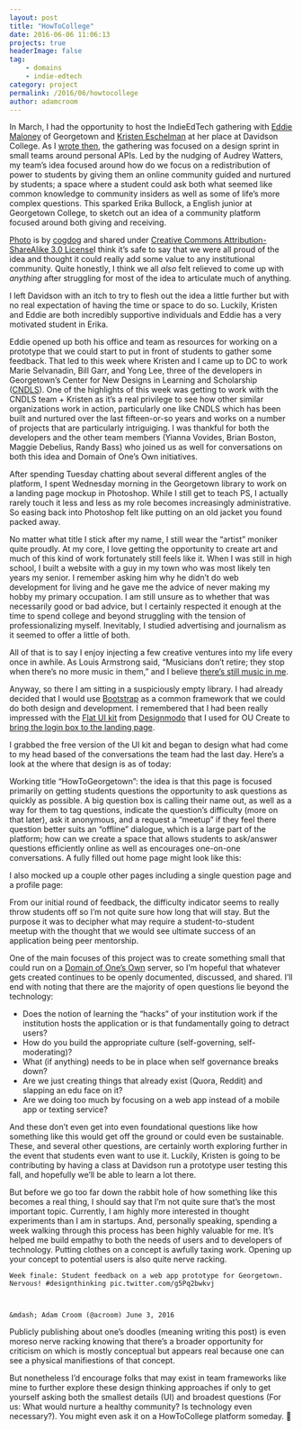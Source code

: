 ```yaml
---
layout: post
title: "HowToCollege"
date: 2016-06-06 11:06:13
projects: true
headerImage: false
tag:
    - domains
    - indie-edtech
category: project
permalink: /2016/06/howtocollege
author: adamcroom
---
```


In March, I had the opportunity to host the IndieEdTech gathering with [Eddie Maloney][1] of Georgetown and [Kristen Eschelman][2] at her place at Davidson College. As I [wrote then][3], the gathering was focused on a design sprint in small teams around personal APIs. Led by the nudging of Audrey Watters, my team&#8217;s idea focused around how do we focus on a redistribution of power to students by giving them an online community guided and nurtured by students; a space where a student could ask both what seemed like common knowledge to community insiders as well as some of life&#8217;s more complex questions. This sparked Erika Bullock, a English junior at Georgetown College, to sketch out an idea of a community platform focused around both giving and receiving.

[Photo][4] is by [cogdog][5] and shared under [Creative Commons Attribution-ShareAlike 3.0 License][6]I think it&#8217;s safe to say that we were all proud of the idea and thought it could really add some value to any institutional community. Quite honestly, I think we all _also_ felt relieved to come up with _anything_ after struggling for most of the idea to articulate much of anything.

I left Davidson with an itch to try to flesh out the idea a little further but with no real expectation of having the time or space to do so. Luckily, Kristen and Eddie are both incredibly supportive individuals and Eddie has a very motivated student in Erika.

Eddie opened up both his office and team as resources for working on a prototype that we could start to put in front of students to gather some feedback. That led to this week where Kristen and I came up to DC to work Marie Selvanadin, Bill Garr, and Yong Lee, three of the developers in Georgetown&#8217;s Center for New Designs in Learning and Scholarship ([CNDLS][7]). One of the highlights of this week was getting to work with the CNDLS team + Kristen as it&#8217;s a real privilege to see how other&nbsp;similar organizations&nbsp;work in action, particularly one like CNDLS which has been built and nurtured over the last fifteen-or-so years and works on a number of projects that are particularly intriguiging. I was thankful for both the developers and the other team members (Yianna Vovides, Brian Boston, Maggie Debelius, Randy Bass) who joined us as well for conversations on both this idea and Domain of One&#8217;s Own initiatives.

After spending Tuesday chatting about several different angles of the platform, I spent Wednesday morning in the Georgetown library to work on a landing page mockup in Photoshop. While I still get to teach PS, I actually rarely touch it less and less as my role becomes increasingly administrative. So easing back into Photoshop felt like putting on an old jacket you found packed away.



No matter what title I stick after my name, I still wear the &#8220;artist&#8221; moniker quite proudly. At my core, I love getting the opportunity to create art and much of this kind of work fortunately still feels like it. When I was still in high school, I built a website with a guy in my town who was most likely ten years my senior. I remember asking him why he didn&#8217;t do web development&nbsp;for living and he gave me the advice of never making my hobby my primary occupation. I am still unsure as to whether that was necessarily good or bad advice, but I certainly respected it enough at the time to spend college and beyond struggling with the tension of professionalizing myself. Inevitably, I studied advertising and journalism as it seemed to offer a little of both.

All of that is to say I enjoy injecting a few&nbsp;creative ventures into my life every once in awhile. As Louis Armstrong said, &#8220;Musicians don&#8217;t retire; they stop when there&#8217;s no more music in them,&#8221; and I believe [there&#8217;s still music in me][8].

Anyway, so there I am sitting in a suspiciously empty library. I had already decided that I would use [Bootstrap][9] as a common framework that we could do both design and development. I remembered that I had been really impressed with the [Flat UI kit][10] from [Designmodo][11] that I used for OU Create to [bring the login box to the landing page][12].

I grabbed the free version of the UI kit and began to design what had come to my head based of the conversations the team had the last day. Here&#8217;s a look at the where that design is as of today:



Working title &#8220;HowToGeorgetown&#8221;: the idea is that this page is focused primarily on getting students questions the opportunity to ask questions as quickly as possible. A big question box is calling their name out, as well as a way for them to tag questions, indicate the question&#8217;s difficulty (more on that later), ask it anonymous, and a request a &#8220;meetup&#8221; if they feel there question better suits an &#8220;offline&#8221; dialogue, which is a large part of the platform; how can we create a space that allows students to ask/answer questions efficiently online as well as encourages one-on-one conversations. A fully filled out home page might look like this:



I also mocked up a couple other pages including a single question page and a profile page:





From our initial round of feedback, the difficulty indicator seems to really throw students off so I&#8217;m not quite sure how long that will stay. But the purpose it was to decipher what may require a&nbsp;student-to-student meetup&nbsp;with the thought that we would see ultimate success of an application being peer mentorship.

One of the main focuses of this project was to create something small that could run on a [Domain of One&#8217;s Own][13] server, so I&#8217;m hopeful that whatever gets created continues to be openly documented, discussed, and shared. I&#8217;ll end with noting that there are the majority of open questions lie beyond the technology:

  * Does the notion of learning the &#8220;hacks&#8221; of your institution work if the institution hosts the application or is that fundamentally going to detract users?
  * How do you build the appropriate culture (self-governing, self-moderating)?
  * What (if anything) needs to be in place when self governance breaks down?
  * Are we just creating things that already exist (Quora, Reddit) and slapping an edu face on it?
  * Are we doing too much by focusing on a web app instead of a mobile app or texting service?

And these don&#8217;t even get into even foundational questions like how something like this would get off the ground or could even be sustainable. These, and several other questions, are certainly worth exploring further in the event that students even want to use it. Luckily, Kristen is going to be contributing by having a class at Davidson run a prototype user testing this fall, and hopefully we&#8217;ll be able to learn a lot there.

But before we go too far down the rabbit hole of how something like this becomes a real thing, I should say that I&#8217;m not quite sure that&#8217;s the most important topic. Currently, I am highly more interested in thought experiments than I am in startups. And, personally speaking, spending a week walking through this process has been highly&nbsp;valuable for me. It&#8217;s helped me build empathy to both the needs of users and to developers of technology. Putting clothes on a concept is awfully taxing work. Opening up your concept to potential users is also quite nerve racking.


  
    Week finale: Student feedback on a web app prototype for Georgetown. Nervous! #designthinking pic.twitter.com/g5Pq2bwkvj
  
  
  
    &mdash; Adam Croom (@acroom) June 3, 2016
  




Publicly publishing about one&#8217;s doodles (meaning writing this post) is even moreso nerve racking knowing that there&#8217;s a broader opportunity for criticism on which is mostly conceptual but appears real because one can see a physical manifiestions of that concept.

But nonetheless&nbsp;I&#8217;d encourage folks that may exist in team frameworks like mine to further explore these design thinking approaches if only to get yourself asking both the smallest details (UI) and broadest questions (For us: What would nurture a healthy community? Is technology even necessary?). You might even ask it on a HowToCollege platform someday. 🙂

 [1]: https://twitter.com/eddiemaloney
 [2]: http://kristeneshleman.com
 [3]: https://backup.adamcroom.com/2016/03/indie-edtech-design-sprint/
 [4]: http://cogdogblog.com/wp-content/uploads/2016/03/Profile.jpg
 [5]: http://cogdogblog.com
 [6]: http://creativecommons.org/licenses/by-sa/3.0/
 [7]: https://cndls.georgetown.edu
 [8]: https://twitter.com/acroom/status/739306811761643521
 [9]: http://getbootstrap.com
 [10]: http://designmodo.github.io/Flat-UI/
 [11]: http://designmodo.com
 [12]: https://backup.adamcroom.com/2016/01/rolling-out-a-new-front-page-for-2016/
 [13]: https://reclaimhosting.com/domain-of-ones-own/
